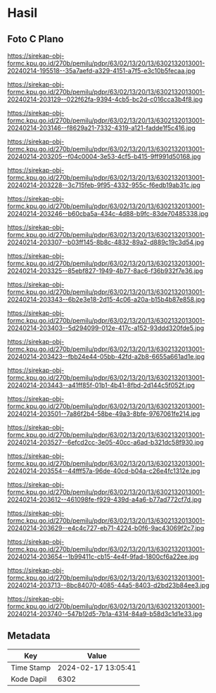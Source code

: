 # Hasil

## Foto C Plano

https://sirekap-obj-formc.kpu.go.id/270b/pemilu/pdpr/63/02/13/20/13/6302132013001-20240214-195518--35a7aefd-a329-4151-a7f5-e3c10b5fecaa.jpg

https://sirekap-obj-formc.kpu.go.id/270b/pemilu/pdpr/63/02/13/20/13/6302132013001-20240214-203129--022f62fa-9394-4cb5-bc2d-c016cca3b4f8.jpg

https://sirekap-obj-formc.kpu.go.id/270b/pemilu/pdpr/63/02/13/20/13/6302132013001-20240214-203146--f8629a21-7332-4319-a121-fadde1f5c416.jpg

https://sirekap-obj-formc.kpu.go.id/270b/pemilu/pdpr/63/02/13/20/13/6302132013001-20240214-203205--f04c0004-3e53-4cf5-b415-9ff991d50168.jpg

https://sirekap-obj-formc.kpu.go.id/270b/pemilu/pdpr/63/02/13/20/13/6302132013001-20240214-203228--3c715feb-9f95-4332-955c-f6edb19ab31c.jpg

https://sirekap-obj-formc.kpu.go.id/270b/pemilu/pdpr/63/02/13/20/13/6302132013001-20240214-203246--b60cba5a-434c-4d88-b9fc-83de70485338.jpg

https://sirekap-obj-formc.kpu.go.id/270b/pemilu/pdpr/63/02/13/20/13/6302132013001-20240214-203307--b03ff145-8b8c-4832-89a2-d889c19c3d54.jpg

https://sirekap-obj-formc.kpu.go.id/270b/pemilu/pdpr/63/02/13/20/13/6302132013001-20240214-203325--85ebf827-1949-4b77-8ac6-f36b932f7e36.jpg

https://sirekap-obj-formc.kpu.go.id/270b/pemilu/pdpr/63/02/13/20/13/6302132013001-20240214-203343--6b2e3e18-2d15-4c06-a20a-b15b4b87e858.jpg

https://sirekap-obj-formc.kpu.go.id/270b/pemilu/pdpr/63/02/13/20/13/6302132013001-20240214-203403--5d294099-012e-417c-a152-93ddd320fde5.jpg

https://sirekap-obj-formc.kpu.go.id/270b/pemilu/pdpr/63/02/13/20/13/6302132013001-20240214-203423--fbb24e44-05bb-42fd-a2b8-6655a661ad1e.jpg

https://sirekap-obj-formc.kpu.go.id/270b/pemilu/pdpr/63/02/13/20/13/6302132013001-20240214-203443--a41ff85f-01b1-4b41-8fbd-2d144c5f052f.jpg

https://sirekap-obj-formc.kpu.go.id/270b/pemilu/pdpr/63/02/13/20/13/6302132013001-20240214-203501--7a86f2b4-58be-49a3-8bfe-9767061fe214.jpg

https://sirekap-obj-formc.kpu.go.id/270b/pemilu/pdpr/63/02/13/20/13/6302132013001-20240214-203527--6efcd2cc-3e05-40cc-a6ad-b321dc58f930.jpg

https://sirekap-obj-formc.kpu.go.id/270b/pemilu/pdpr/63/02/13/20/13/6302132013001-20240214-203554--44fff57a-96de-40cd-b04a-c26e4fc1312e.jpg

https://sirekap-obj-formc.kpu.go.id/270b/pemilu/pdpr/63/02/13/20/13/6302132013001-20240214-203612--461098fe-f929-439d-a4a6-b77ad772cf7d.jpg

https://sirekap-obj-formc.kpu.go.id/270b/pemilu/pdpr/63/02/13/20/13/6302132013001-20240214-203629--e4c4c727-eb71-4224-b0f6-9ac43069f2c7.jpg

https://sirekap-obj-formc.kpu.go.id/270b/pemilu/pdpr/63/02/13/20/13/6302132013001-20240214-203654--1b99411c-cb15-4e4f-9fad-1800cf6a22ee.jpg

https://sirekap-obj-formc.kpu.go.id/270b/pemilu/pdpr/63/02/13/20/13/6302132013001-20240214-203713--8bc84070-4085-44a5-8403-d2bd23b84ee3.jpg

https://sirekap-obj-formc.kpu.go.id/270b/pemilu/pdpr/63/02/13/20/13/6302132013001-20240214-203740--547b12d5-7b1a-4314-84a9-b58d3c1d1e33.jpg


## Metadata

| Key        | Value               |
| ---------- | ------------------- |
| Time Stamp | 2024-02-17 13:05:41 |
| Kode Dapil | 6302                |



